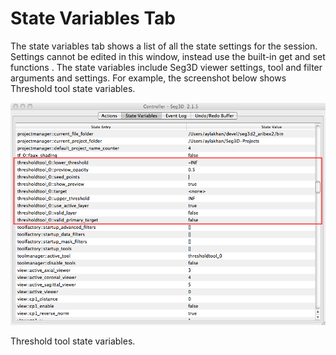 # State Variables Tab

The state variables tab shows a list of all the state settings for the session. Settings cannot be edited in this window, instead use the built-in get and set functions . The state variables include Seg3D viewer settings, tool and filter arguments and settings. For example, the screenshot below shows Threshold tool state variables.

![ToolStateVars](../../../Seg3DBasicFunctionality_figures/Controller_ToolStateVars.png)
<figcaption>Threshold tool state variables.</figcaption>

